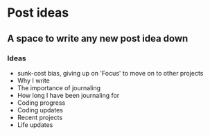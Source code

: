 # Post ideas

## A space to write any new post idea down

### Ideas

- sunk-cost bias, giving up on 'Focus' to move on to other projects
- Why I write
- The importance of journaling
- How long I have been journaling for
- Coding progress
- Coding updates
- Recent projects
- Life updates

